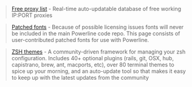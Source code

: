 > [Free proxy list](http://www.hidemyass.com/proxy-list/) - Real-time auto-updatable database of free working IP:PORT proxies

> [Patched fonts](https://github.com/Lokaltog/vim-powerline/wiki/Patched-fonts) - Because of possible licensing issues fonts will never be included in the main Powerline code repo. This page consists of user-contributed patched fonts for use with Powerline.

> [ZSH themes](https://github.com/robbyrussell/oh-my-zsh) - A community-driven framework for managing your zsh configuration. Includes 40+ optional plugins (rails, git, OSX, hub, capistrano, brew, ant, macports, etc), over 80 terminal themes to spice up your morning, and an auto-update tool so that makes it easy to keep up with the latest updates from the community